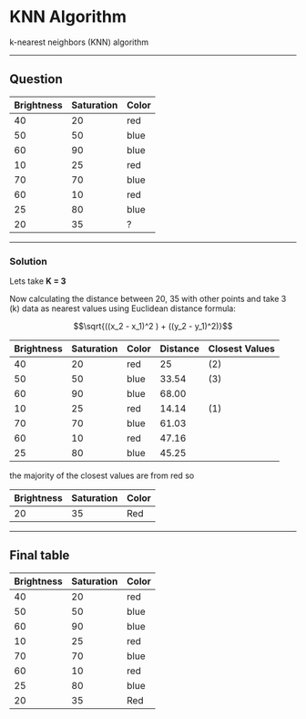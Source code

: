 
# KNN Algorithm

k-nearest neighbors (KNN) algorithm

---

## Question

|Brightness | Saturation | Color |
|-----------|------------|-------|
| 40 | 20 | red |
| 50 | 50 | blue |
| 60 | 90 | blue |
| 10 | 25 | red |
| 70 | 70 | blue |
| 60 | 10 | red |
| 25 | 80 | blue |
| 20 | 35 | ? |

---

### Solution

Lets take **K = 3**

Now calculating the distance between 20, 35 with other points and take 3 (k) data as nearest values using Euclidean distance formula:

$$\sqrt{((x_2 - x_1)^2 ) + ((y_2 - y_1)^2)}$$

| Brightness | Saturation | Color | Distance | Closest Values |
|-----------|------------|-------|----------|---|
| 40 | 20 | red | 25 | (2) |
| 50 | 50 | blue | 33.54 | (3) |
| 60 | 90 | blue | 68.00 | |
| 10 | 25 | red | 14.14 | (1) |
| 70 | 70 | blue | 61.03 | |
| 60 | 10 | red | 47.16 | |
| 25 | 80 | blue | 45.25 | |

the majority of the closest values are from red so

|Brightness | Saturation | Color |
|-----------|------------|-------|
| 20 | 35 | Red|

---

## Final table

|Brightness | Saturation | Color |
|-----------|------------|-------|
| 40 | 20 | red |
| 50 | 50 | blue |
| 60 | 90 | blue |
| 10 | 25 | red |
| 70 | 70 | blue |
| 60 | 10 | red |
| 25 | 80 | blue |
| 20 | 35 | Red |
